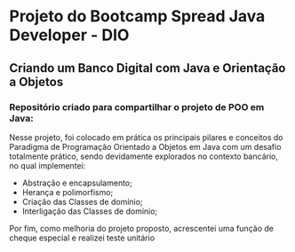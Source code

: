 # Projeto do Bootcamp Spread Java Developer - DIO


## Criando um Banco Digital com Java e Orientação a Objetos



### Repositório criado para compartilhar o projeto de POO em Java:

Nesse projeto, foi colocado em prática os principais pilares  e conceitos do Paradigma de Programação Orientado a Objetos em Java com um desafio totalmente prático, sendo devidamente explorados no contexto bancário, no qual implementei:

- Abstração e encapsulamento;
- Herança e polimorfismo;
- Criação das Classes de domínio;
- Interligação das Classes de domínio;

Por fim, como melhoria do projeto proposto, acrescentei uma função de cheque especial e realizei teste unitário 
